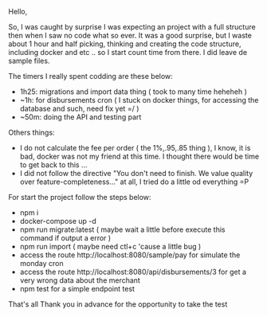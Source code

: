 Hello,

So, I was caught by surprise I was expecting an project with a full structure then when I
saw no code what so ever. It was a good surprise, but I waste about 1 hour and half picking,
thinking and creating the code structure, including docker and etc .. so I start count time 
from there. I did leave de sample files.

The timers I really spent codding are these below:
 - 1h25: migrations and import data thing ( took to many time heheheh )
 - ~1h: for disbursements cron ( I stuck on docker things, for accessing the database and such, need fix yet =/ )
 - ~50m: doing the API and testing part

 Others things:
  - I do not calculate the fee per order ( the 1%,.95,.85 thing ), I know, it is bad, docker was not my friend at this
    time. I thought there would be time to get back to this ... 
  - I did not follow the directive "You don't need to finish. We value quality over feature-completeness..." at all, I tried
    do a little od everything =P

For start the project follow the steps below:
 - npm i
 - docker-compose up -d
 - npm run migrate:latest ( maybe wait a little before execute this command if output a error )
 - npm run import ( maybe need ctl+c 'cause a little bug )
 - access the route http://localhost:8080/sample/pay for simulate the monday cron
 - access the route http://localhost:8080/api/disbursements/3 for get a very wrong data about the merchant
 - npm test for a simple endpoint test

That's all
Thank you in advance for the opportunity to take the test
